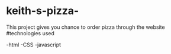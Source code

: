 # keith-s-pizza-
This project gives you chance to order pizza through the website 
#technologies used

-html
-CSS
-javascript
